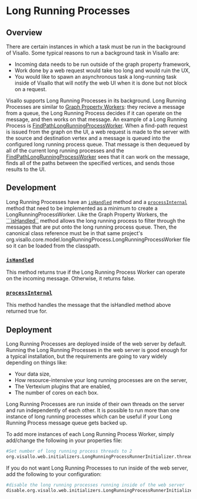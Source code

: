 # Long Running Processes

## Overview

There are certain instances in which a task must be run in the background of Visallo.  Some typical reasons to run a background task in Visallo are:

* Incoming data needs to be run outside of the graph property framework,
* Work done by a web request would take too long and would ruin the UX,
* You would like to spawn an asynchronous task a long-running task inside of Visallo that will notify the web UI when it is done but not block on a request.

Visallo supports Long Running Processes in its background.  Long Running Processes are similar to [Graph Property Workers](./graphpropertyworkers.md): they recieve a message from a queue, the Long Running Process decides if it can operate on the message, and then works on that message.  An example of a Long Running Process is [FindPathLongRunningProcessWorker](../../java/org/visallo/core/model/longRunningProcess/FindPathLongRunningProcessWorker.html).  When a find-path request is issued from the graph on the UI, a web request is made to the server with the source and destination vertex and a message is queued into the configured long running process queue.  That message is then dequeued by all of the current long running processes and the [FindPathLongRunningProcessWorker](../../java/org/visallo/core/model/longRunningProcess/FindPathLongRunningProcessWorker.html) sees that it can work on the message, finds all of the paths between the specified vertices, and sends those results to the UI.

## Development

Long Running Processes have an [```isHandled```](../../java/org/visallo/core/model/longRunningProcess/LongRunningProcessWorker.html#isHandled-org.json.JSONObject-) method and a [```processInternal```](../../java/org/visallo/core/model/longRunningProcess/LongRunningProcessWorker.html#processInternal-org.json.JSONObject-) method that need to be implemented as a minimum to create a LongRunningProcessWorker.  Like the Graph Property Workers, the [```isHandled``](../../java/org/visallo/core/model/longRunningProcess/LongRunningProcessWorker.html#isHandled-org.json.JSONObject-) method allows the long running process to filter through the messages that are put onto the long running process queue.  Then, the canonical class reference must be in that same project's org.visallo.core.model.longRunningProcess.LongRunningProcessWorker file so it can be loaded from the classpath.

### [```isHandled```](../../java/org/visallo/core/model/longRunningProcess/LongRunningProcessWorker.html#isHandled-org.json.JSONObject-) 
This method returns true if the Long Running Process Worker can operate on the incoming message.  Otherwise, it returns false.

### [```processInternal```](../../java/org/visallo/core/model/longRunningProcess/LongRunningProcessWorker.html#processInternal-org.json.JSONObject-) 
This method handles the message that the isHandled method above returned true for.

## Deployment

Long Running Processes are deployed inside of the web server by default.  Running the Long Running Processes in the web server is good enough for a typical installation, but the requirements are going to vary widely depending on things like:

* Your data size, 
* How resource-intensive your long running processes are on the server,
* The Vertexium plugins that are enabled,
* The number of cores on each box.

Long Running Processes are run inside of their own threads on the server and run independently of each other.  It is possible to run more than one instance of long running processes which can be useful if your Long Running Process message queue gets backed up. 

To add more instances of each Long Running Process Worker, simply add/change the following in your properties file:

```bash
#Set number of long running process threads to 2
org.visallo.web.initializers.LongRunningProcessRunnerInitializer.threadCount=2
```

If you do not want Long Running Processes to run inside of the web server, add the following to your configuration:

```bash
#disable the long running processes running inside of the web server
disable.org.visallo.web.initializers.LongRunningProcessRunnerInitializer=true
```


